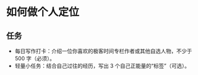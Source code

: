 # 如何做个人定位

## 任务

- 每日写作打卡：介绍一位你喜欢的极客时间专栏作者或其他自选人物，不少于 500 字（必须）。
- 轻量小任务：结合自己过往的经历，写出 3 个自己正能量的“标签”（可选）。